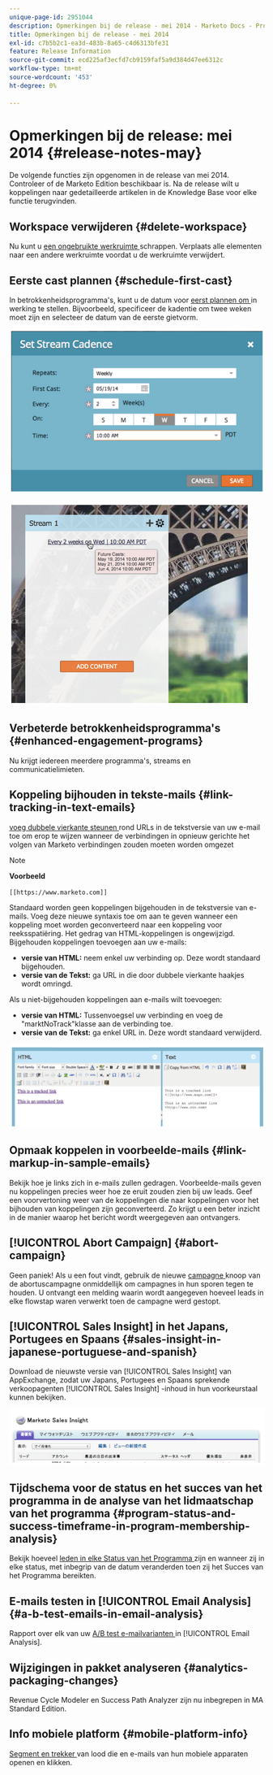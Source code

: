```yaml
---
unique-page-id: 2951044
description: Opmerkingen bij de release - mei 2014 - Marketo Docs - Productdocumentatie
title: Opmerkingen bij de release - mei 2014
exl-id: c7b5b2c1-ea3d-483b-8a65-c4d6313bfe31
feature: Release Information
source-git-commit: ecd225af3ecfd7cb9159faf5a9d384d47ee6312c
workflow-type: tm+mt
source-wordcount: '453'
ht-degree: 0%

---
```


# Opmerkingen bij de release: mei 2014 {#release-notes-may}

De volgende functies zijn opgenomen in de release van mei 2014. Controleer of de Marketo Edition beschikbaar is. Na de release wilt u koppelingen naar gedetailleerde artikelen in de Knowledge Base voor elke functie terugvinden.

## Workspace verwijderen {#delete-workspace}

Nu kunt u [ een ongebruikte werkruimte ](/help/marketo/product-docs/administration/workspaces-and-person-partitions/delete-a-workspace.md) schrappen. Verplaats alle elementen naar een andere werkruimte voordat u de werkruimte verwijdert.

## Eerste cast plannen {#schedule-first-cast}

In betrokkenheidsprogramma&#39;s, kunt u de datum voor [ eerst plannen om ](/help/marketo/product-docs/email-marketing/drip-nurturing/engagement-program-streams/set-stream-cadence.md) in werking te stellen. Bijvoorbeeld, specificeer de kadentie om twee weken moet zijn en selecteer de datum van de eerste gietvorm.

![](assets/image2014-9-22-11-3a57-3a36.png)

![](assets/image2014-9-22-11-3a57-3a54.png)

## Verbeterde betrokkenheidsprogramma&#39;s {#enhanced-engagement-programs}

Nu krijgt iedereen meerdere programma&#39;s, streams en communicatielimieten.

## Koppeling bijhouden in tekste-mails {#link-tracking-in-text-emails}

[ voeg dubbele vierkante steunen ](/help/marketo/product-docs/email-marketing/general/functions-in-the-editor/add-tracked-links-to-a-text-email.md) rond URLs in de tekstversie van uw e-mail toe om erop te wijzen wanneer de verbindingen in opnieuw gerichte het volgen van Marketo verbindingen zouden moeten worden omgezet

>[!NOTE]
>
>**Voorbeeld**
>
>`[[https://www.marketo.com]]`

Standaard worden geen koppelingen bijgehouden in de tekstversie van e-mails. Voeg deze nieuwe syntaxis toe om aan te geven wanneer een koppeling moet worden geconverteerd naar een koppeling voor reeksspatiëring. Het gedrag van HTML-koppelingen is ongewijzigd.  Bijgehouden koppelingen toevoegen aan uw e-mails:

* **versie van HTML:** neem enkel uw verbinding op. Deze wordt standaard bijgehouden.
* **versie van de Tekst:** ga URL in die door dubbele vierkante haakjes wordt omringd.

Als u niet-bijgehouden koppelingen aan e-mails wilt toevoegen:

* **versie van HTML:** Tussenvoegsel uw verbinding en voeg de &quot;marktNoTrack&quot;klasse aan de verbinding toe.
* **versie van de Tekst:** ga enkel URL in. Deze wordt standaard verwijderd.

![](assets/image2014-9-22-12-3a1-3a34.png)

## Opmaak koppelen in voorbeelde-mails {#link-markup-in-sample-emails}

Bekijk hoe je links zich in e-mails zullen gedragen. Voorbeelde-mails geven nu koppelingen precies weer hoe ze eruit zouden zien bij uw leads. Geef een voorvertoning weer van de koppelingen die naar koppelingen voor het bijhouden van koppelingen zijn geconverteerd. Zo krijgt u een beter inzicht in de manier waarop het bericht wordt weergegeven aan ontvangers.

## [!UICONTROL Abort Campaign] {#abort-campaign}

Geen paniek! Als u een fout vindt, gebruik de nieuwe [ campagne ](/help/marketo/product-docs/core-marketo-concepts/smart-campaigns/using-smart-campaigns/abort-a-smart-campaign.md) knoop van de abortuscampagne onmiddellijk om campagnes in hun sporen tegen te houden. U ontvangt een melding waarin wordt aangegeven hoeveel leads in elke flowstap waren verwerkt toen de campagne werd gestopt.

## [!UICONTROL Sales Insight] in het Japans, Portugees en Spaans {#sales-insight-in-japanese-portuguese-and-spanish}

Download de nieuwste versie van [!UICONTROL Sales Insight] van AppExchange, zodat uw Japans, Portugees en Spaans sprekende verkoopagenten [!UICONTROL Sales Insight] -inhoud in hun voorkeurstaal kunnen bekijken.

![](assets/image2014-9-22-12-3a2-3a12.png)

## Tijdschema voor de status en het succes van het programma in de analyse van het lidmaatschap van het programma {#program-status-and-success-timeframe-in-program-membership-analysis}

Bekijk hoeveel [ leden in elke Status van het Programma ](/help/marketo/product-docs/reporting/revenue-cycle-analytics/program-analytics/build-a-program-membership-analysis-report-that-lists-leads.md) zijn en wanneer zij in elke status, met inbegrip van de datum veranderden toen zij het Succes van het Programma bereikten.

## E-mails testen in [!UICONTROL Email Analysis] {#a-b-test-emails-in-email-analysis}

Rapport over elk van uw [ A/B test e-mailvarianten ](/help/marketo/product-docs/reporting/revenue-cycle-analytics/email-analysis/build-an-email-analysis-report-that-shows-program-information.md) in [!UICONTROL Email Analysis].

## Wijzigingen in pakket analyseren {#analytics-packaging-changes}

Revenue Cycle Modeler en Success Path Analyzer zijn nu inbegrepen in MA Standard Edition.

## Info mobiele platform {#mobile-platform-info}

[ Segment en trekker ](/help/marketo/product-docs/reporting/basic-reporting/report-activity/build-a-people-performance-report-with-mobile-platform-columns.md) van lood die en e-mails van hun mobiele apparaten openen en klikken.
